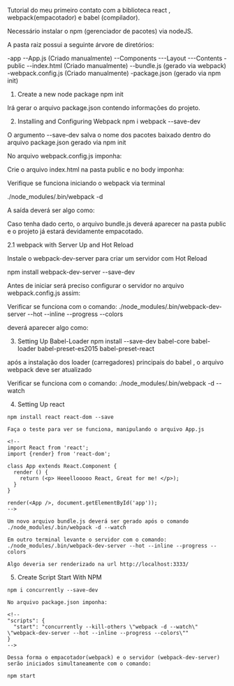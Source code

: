 
Tutorial do meu primeiro contato com a biblioteca react , webpack(empacotador)  e babel (compilador).

Necessário instalar o npm (gerenciador de pacotes) via nodeJS.

A pasta raiz possui a seguinte árvore de diretórios:

  -app
  --App.js            (Criado manualmente)
  --Components
  ---Layout
  ---Contents
  -public
  --index.html        (Criado manualmente)
  --bundle.js         (gerado via webpack)
  -webpack.config.js  (Criado manualmente)
  -package.json       (gerado via npm init)

1. Create a new node package
  npm init

  Irá gerar o arquivo package.json contendo informações do projeto.

2. Installing and Configuring Webpack
  npm i webpack --save-dev

  O argumento --save-dev salva o nome dos pacotes baixado dentro do arquivo package.json gerado via npm init

  No arquivo webpack.config.js imponha:

  <!--
  var webpack = require('webpack');
  var path = require('path');

  var APP_DIR = path.resolve(__dirname, 'app/');       // origem
  var BUILD_DIR = path.resolve(__dirname, 'public/');  // destino

  var config = {
    entry: APP_DIR + '/App.js',
    output: {
      path: BUILD_DIR,
      filename: 'bundle.js'
    }
  };

  module.exports = config;
  -->
  Crie o arquivo index.html na pasta public e no body imponha:

  <!-- <script src="bundle.js"></script> -->

  Verifique se funciona iniciando o webpack via terminal

  ./node_modules/.bin/webpack -d

  A saída deverá ser algo como:

  <!--
  Hash: d3dfb1b94b96c5b1e878
  Version: webpack 3.8.1
  Time: 70ms
    Asset     Size  Chunks             Chunk Names
    bundle.js  3.12 kB       0  [emitted]  main
   [0] ./app/App.js 29 bytes {0} [built]
   -->

  Caso tenha dado certo, o arquivo bundle.js deverá aparecer na pasta public e o projeto já estará devidamente empacotado.

2.1 webpack with Server Up and Hot Reload

  Instale o webpack-dev-server para criar um servidor com Hot Reload

  npm install webpack-dev-server --save-dev

  Antes de iniciar será preciso configurar o servidor no arquivo webpack.config.js assim:

  <!--
    devServer: {
      contentBase: __dirname + '/public/',
      inline: true,
      host: '127.0.0.1',
      port: 3333
    }
  -->

  Verificar se funciona com o comando:
  ./node_modules/.bin/webpack-dev-server --hot --inline --progress --colors

  deverá aparecer algo como:

  <!--
[1] Hash: bf45c4e7f1ef5a4ade41
[1] Version: webpack 3.8.1
[1] Time: 1969ms
[1]     Asset     Size  Chunks                    Chunk Names
[1] bundle.js  1.19 MB       0  [emitted]  [big]  main
[1]    [6] (webpack)/hot/log.js 1 kB {0} [built]
[1]    [7] ./node_modules/react/index.js 190 bytes {0} [built]
[1]   [13] (webpack)/hot/emitter.js 75 bytes {0} [built]
[1]   [19] multi (webpack)-dev-server/client?http://127.0.0.1:3333 webpack/hot/dev-server ./app/App.js 52 bytes {0} [built]
[1]   [20] (webpack)-dev-server/client?http://127.0.0.1:3333 7.95 kB {0} [built]
[1]   [21] ./node_modules/url/url.js 23.3 kB {0} [built]
[1]   [28] ./node_modules/strip-ansi/index.js 161 bytes {0} [built]
[1]   [30] ./node_modules/loglevel/lib/loglevel.js 7.74 kB {0} [built]
[1]   [31] (webpack)-dev-server/client/socket.js 1.05 kB {0} [built]
[1]   [33] (webpack)-dev-server/client/overlay.js 3.73 kB {0} [built]
[1]   [38] (webpack)/hot nonrecursive ^\.\/log$ 170 bytes {0} [built]
[1]   [40] (webpack)/hot/dev-server.js 1.56 kB {0} [built]
[1]   [41] (webpack)/hot/log-apply-result.js 1.27 kB {0} [built]
[1]   [42] ./app/App.js 2.32 kB {0} [built]
[1]   [45] ./node_modules/react-dom/index.js 1.36 kB {0} [built]
[1]     + 44 hidden modules
[1] webpack: Compiled successfully.
-->

3. Setting Up Babel-Loader
  npm install --save-dev babel-core babel-loader babel-preset-es2015 babel-preset-react

  após a instalação dos loader (carregadores) principais do babel , o arquivo webpack deve ser atualizado

  <!--
  module : {
    loaders : [
      {
        test : /\.js?/,
        include : APP_DIR,
        loader : 'babel-loader',
        query: {
          presets: ['es2015','react']
        }
      }
    ]
  }
  -->

  Verificar se funciona com o comando:
  ./node_modules/.bin/webpack -d --watch

  4. Setting Up react

    npm install react react-dom --save

    Faça o teste para ver se funciona, manipulando o arquivo App.js

    <!--
    import React from 'react';
    import {render} from 'react-dom';

    class App extends React.Component {
      render () {
        return (<p> Heeellooooo React, Great for me! </p>);
      }
    }

    render(<App />, document.getElementById('app'));
    -->

    Um novo arquivo bundle.js deverá ser gerado após o comando
    ./node_modules/.bin/webpack -d --watch

    Em outro terminal levante o servidor com o comando:
    ./node_modules/.bin/webpack-dev-server --hot --inline --progress --colors

    Algo deveria ser renderizado na url http://localhost:3333/

  5. Create Script Start With NPM

    npm i concurrently --save-dev

    No arquivo package.json imponha:

    <!--
    "scripts": {
      "start": "concurrently --kill-others \"webpack -d --watch\" \"webpack-dev-server --hot --inline --progress --colors\""
    }
    -->

    Dessa forma o empacotador(webpack) e o servidor (webpack-dev-server) serão iniciados simultaneamente com o comando:

    npm start

    
